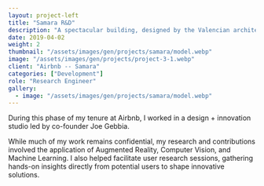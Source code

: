 ```yaml
---
layout: project-left
title: "Samara R&D"
description: "A spectacular building, designed by the Valencian architect Santiago Calatrava."
date: 2019-04-02
weight: 2
thumbnail: "/assets/images/gen/projects/samara/model.webp"
image: "/assets/images/gen/projects/project-3-1.webp"
client: "Airbnb -- Samara"
categories: ["Development"]
role: "Research Engineer"
gallery:
  - image: "/assets/images/gen/projects/samara/model.webp"
---
```


During this phase of my tenure at Airbnb, I worked in a design + innovation studio led by co-founder Joe Gebbia.

While much of my work remains confidential, my research and contributions involved the application of Augmented Reality, Computer Vision, and Machine Learning. I also helped facilitate user research sessions, gathering hands-on insights directly from potential users to shape innovative solutions.
